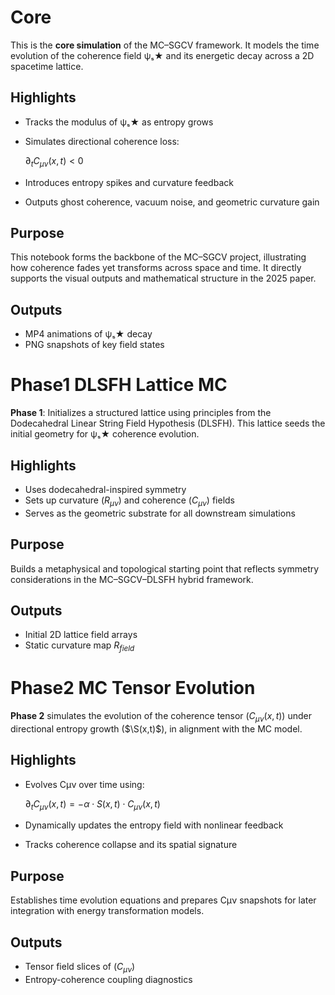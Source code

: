 # Core

This is the **core simulation** of the MC–SGCV framework. It models the time evolution of the coherence field ψₛ★ and its energetic decay across a 2D spacetime lattice.

## Highlights

- Tracks the modulus of ψₛ★ as entropy grows
- Simulates directional coherence loss:

  $\partial_t C_{\mu\nu}(x,t) < 0$

- Introduces entropy spikes and curvature feedback
- Outputs ghost coherence, vacuum noise, and geometric curvature gain

## Purpose

This notebook forms the backbone of the MC–SGCV project, illustrating how coherence fades yet transforms across space and time. It directly supports the visual outputs and mathematical structure in the 2025 paper.

## Outputs

- MP4 animations of ψₛ★ decay
- PNG snapshots of key field states

# Phase1 DLSFH Lattice MC

**Phase 1**: Initializes a structured lattice using principles from the Dodecahedral Linear String Field Hypothesis (DLSFH). This lattice seeds the initial geometry for ψₛ★ coherence evolution.

## Highlights

- Uses dodecahedral-inspired symmetry
- Sets up curvature ($R_{\mu\nu}$) and coherence ($C_{\mu\nu}$) fields
- Serves as the geometric substrate for all downstream simulations

## Purpose

Builds a metaphysical and topological starting point that reflects symmetry considerations in the MC–SGCV–DLSFH hybrid framework.

## Outputs

- Initial 2D lattice field arrays
- Static curvature map $R_{field}$

# Phase2 MC Tensor Evolution

**Phase 2** simulates the evolution of the coherence tensor ($C_{\mu\nu}(x,t)$) under directional entropy growth ($\S(x,t)$), in alignment with the MC model.

## Highlights

- Evolves Cμν over time using:

  $\partial_t C_{\mu\nu}(x,t) = -\alpha \cdot S(x,t) \cdot C_{\mu\nu}(x,t)$

- Dynamically updates the entropy field with nonlinear feedback
- Tracks coherence collapse and its spatial signature

## Purpose

Establishes time evolution equations and prepares Cμν snapshots for later integration with energy transformation models.

## Outputs

- Tensor field slices of ($C_{\mu\nu}$)
- Entropy-coherence coupling diagnostics

